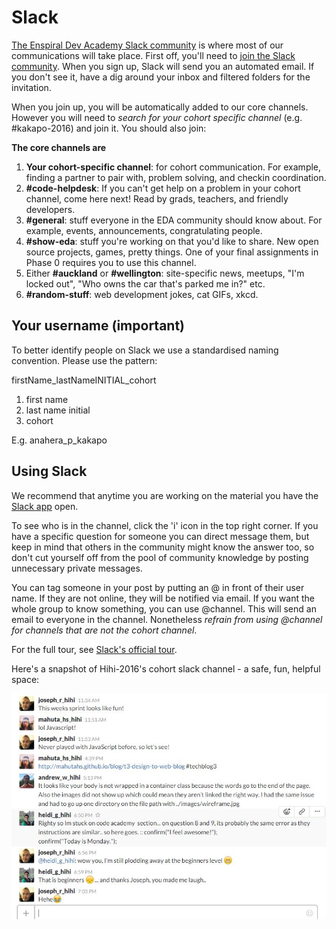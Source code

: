 # Slack

[The Enspiral Dev Academy Slack community](https://enspiral-dev-academy.slack.com/messages/general/) is where most of our communications will take place. First off, you'll need to [join the Slack community](https://edaslackinvite.herokuapp.com/). When you sign up, Slack will send you an automated email. If you don't see it, have a dig around your inbox and filtered folders for the invitation.

When you join up, you will be automatically added to our core channels. However you will need to *search for your cohort specific channel* (e.g. #kakapo-2016) and join it. You should also join:

**The core channels are**

1. **Your cohort-specific channel**: for cohort communication. For example, finding a partner to pair with, problem solving, and checkin coordination.
2. **#code-helpdesk**: If you can't get help on a problem in your cohort channel, come here next! Read by grads, teachers, and friendly developers.
3. **#general**: stuff everyone in the EDA community should know about. For example, events, announcements, congratulating people.
4. **#show-eda**: stuff you're working on that you'd like to share. New open source projects, games, pretty things. One of your final assignments in Phase 0 requires you to use this channel.
5. Either **#auckland** or **#wellington**: site-specific news, meetups, "I'm locked out", "Who owns the car that's parked me in?" etc.
6. **#random-stuff**: web development jokes, cat GIFs, xkcd.


## Your username (important)

To better identify people on Slack we use a standardised naming convention. Please use the pattern:

firstName_lastNameINITIAL_cohort

1. first name
2. last name initial
3. cohort

E.g. anahera_p_kakapo


## Using Slack

We recommend that anytime you are working on the material you have the [Slack app](https://slack.com/downloads) open.

To see who is in the channel, click the 'i' icon in the top right corner. If you have a specific question for someone you can direct message them, but keep in mind that others in the community might know the answer too, so don't cut yourself off from the pool of community knowledge by posting unnecessary private messages.

You can tag someone in your post by putting an @ in front of their user name. If they are not online, they will be notified via email. If you want the whole group to know something, you can use @channel. This will send an email to everyone in the channel. Nonetheless *refrain from using @channel for channels that are not the cohort channel*.

For the full tour, see [Slack's official tour](https://enspiral-dev-academy.slack.com/is/team-communication).

Here's a snapshot of Hihi-2016's cohort slack channel - a safe, fun, helpful space:

![Hihi-2016 cohort chat screenshot](friendly-cohort-channel.JPG)

